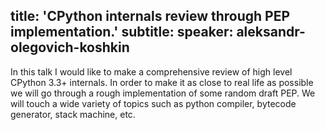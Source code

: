 title: 'CPython internals review through PEP implementation.'
subtitle:
speaker: aleksandr-olegovich-koshkin
---
In this talk I would like to make a comprehensive review of high level CPython 3.3+ internals. In order to make it as close to real life as possible we will go through a rough implementation of some random draft PEP. We will touch a wide variety of topics such as python compiler, bytecode generator, stack machine, etc.